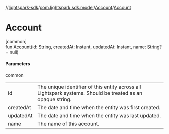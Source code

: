//[lightspark-sdk](../../../index.md)/[com.lightspark.sdk.model](../index.md)/[Account](index.md)/[Account](-account.md)

# Account

[common]\
fun [Account](-account.md)(id: [String](https://kotlinlang.org/api/latest/jvm/stdlib/kotlin/-string/index.html), createdAt: Instant, updatedAt: Instant, name: [String](https://kotlinlang.org/api/latest/jvm/stdlib/kotlin/-string/index.html)? = null)

#### Parameters

common

| | |
|---|---|
| id | The unique identifier of this entity across all Lightspark systems. Should be treated as an opaque string. |
| createdAt | The date and time when the entity was first created. |
| updatedAt | The date and time when the entity was last updated. |
| name | The name of this account. |
